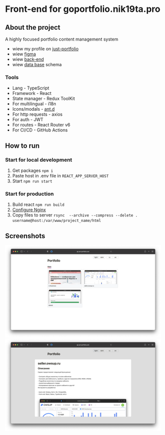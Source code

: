 # Front-end for goportfolio.nik19ta.pro

## About the project

A highly focused portfolio content management system

- wiew my profile on [just-portfolio](https://goportfolio.nik19ta.pro/nik19ta)
- wiew [figma](https://www.figma.com/file/ByR2BncjKvUtaWHV4GbUpI/just-portfolio.com?node-id=0%3A1)
- wiew [back-end](https://github.com/nik19ta/goportfolio-back)
- wiew [data base](https://github.com/nik19ta/goportfolio-back#db-schame) schema

### Tools

- Lang - TypeScript
- Framework - React
- State manager - Redux ToolKit
- For multilingual - i18n
- Icons/modals - [ant.d](https://ant.design/)
- For http requests - axios
- For auth - JWT
- For routes - React Router v6
- For CI/CD - GitHub Actions

## How to run

### Start for local development

1. Get packages `npm i `
2. Paste host in .env file in `REACT_APP_SERVER_HOST`
3. Start `npm run start`

### Start for production

1. Build react `npm run build`
2. [Configure Nginx](https://github.com/nik19ta/goportfolio-back#configuration-nginx)
3. Сopy files to server `rsync  --archive --compress --delete . username@host:/var/www/project_name/html`

## Screenshots

![Screenshot list of projects](./README/1.png)
![Screenshot project description](./README/2.png)
